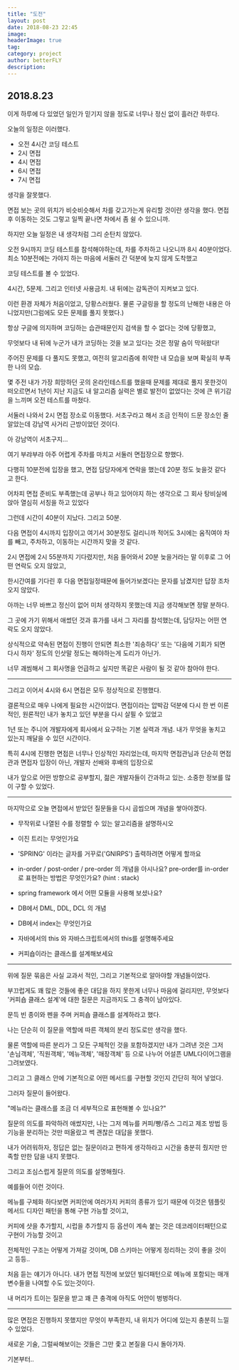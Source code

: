 ```yaml
---
title: "도전"
layout: post
date: 2018-08-23 22:45
image: 
headerImage: true
tag:
category: project
author: betterFLY
description:
---
```


## 2018.8.23 

이게 하루에 다 있었던 일인가 믿기지 않을 정도로 너무나 정신 없이 흘러간 하루다.

오늘의 일정은 이러했다.

- 오전 4시간 코딩 테스트
- 2시 면접
- 4시 면접
- 6시 면접
- 7시 면접

생각을 잘못했다.

면접 보는 곳의 위치가 비슷비슷해서 차를 갖고가는게 유리할 것이란 생각을 했다. 면접 후 이동하는 것도 그렇고 일찍 끝나면 차에서 좀 쉴 수 있으니까.

하지만 오늘 일정은 내 생각처럼 그리 순탄치 않았다.

오전 9시까지 코딩 테스트를 참석해야하는데, 차를 주차하고 나오니까 8시 40분이었다. 최소 10분전에는 가야지 하는 마음에 서둘러 간 덕분에 늦지 않게 도착했고

코딩 테스트를 볼 수 있었다.

4시간, 5문제. 그리고 인터넷 사용금치. 내 뒤에는 감독관이 지켜보고 있다.

이런 환경 자체가 처음이었고, 당황스러웠다. 물론 구글링을 할 정도의 난해한 내용은 아니었지만(그럼에도 모든 문제를 풀지 못했다.)

항상 구글에 의지하며 코딩하는 습관때문인지 검색을 할 수 없다는 것에 당황했고,

무엇보다 내 뒤에 누군가 내가 코딩하는 것을 보고 있다는 것은 정말 숨이 막혀왔다!

주어진 문제를 다 풀지도 못했고, 여전히 알고리즘에 취약한 내 모습을 보며 확실히 부족한 나의 모습.

몇 주전 내가 가장 희망하던 곳의 온라인테스트를 했을때 문제를 제대로 풀지 못한것이 떠오르면서 1년이 지난 지금도 내 알고리즘 실력은 별로 발전이 없었다는 것에 큰 위기감을 느끼며 오전 테스트를 마쳤다.

서둘러 나와서 2시 면접 장소로 이동했다. 서초구라고 해서 조금 인적이 드문 장소인 줄 알았는데 강남역 사거리 근방이었던 것이다.

아 강남역이 서초구지...

여기 부랴부랴 아주 어렵게 주차를 마치고 서둘러 면접장으로 향했다.

다행히 10분전에 입장을 했고, 면접 담당자에게 연락을 했는데 20분 정도 늦을것 같다고 한다.

어차피 면접 준비도 부족했는데 공부나 하고 있어야지 하는 생각으로 그 회사 탕비실에 앉아 열심히 서칭을 하고 있었다

그런데 시간이 40분이 지났다.
그리고 50분.

다음 면접이 4시까지 입장이고 여기서 30분정도 걸리니까 적어도 3시에는 움직여야 차를 빼고, 주차하고, 이동하는 시간까지 맞을 것 같다.

2시 면접에 2시 55분까지 기다렸지만, 처음 들어와서 20분 늦을거라는 말 이후로 그 어떤 연락도 오지 않았고,

한시간여를 기다린 후 다음 면접일정때문에 들어가보겠다는 문자를 남겼지만 답장 조차 오지 않았다.

아까는 너무 바쁘고 정신이 없어 미처 생각하지 못했는데 지금 생각해보면 정말 분하다.

그 곳에 가기 위해서 애썼던 것과 휴가를 내서 그 자리를 참석했는데, 담당자는 어떤 연락도 오지 않았다.

상식적으로 약속된 면접이 진행이 안되면 최소한 '죄송하다' 또는 '다음에 기회가 되면 다시 하자' 정도의 인삿말 정도는 해야하는게 도리가 아닌가.

너무 괘씸해서 그 회사명을 언급하고 싶지만 똑같은 사람이 될 것 같아 참아야 한다.


---

그리고 이어서 4시와 6시 면접은 모두 정상적으로 진행했다.


결론적으로 매우 나에게 필요한 시간이었다. 면접이라는 압박감 덕분에 다시 한 번 이론적인, 원론적인 내가 놓치고 있던 부분을 다시 살필 수 있었고

1년 또는 주니어 개발자에게 회사에서 요구하는 기본 실력과 개념. 내가 무엇을 놓치고 있는지 깨달을 수 있던 시간이다.

특히 4시에 진행한 면접은 너무나 인상적인 자리었는데, 마지막 면접관님과 단순히 면접관과 면접자 입장이 아닌, 개발자 선배와 후배의 입장으로

내가 앞으로 어떤 방향으로 공부할지, 젊은 개발자들이 간과하고 있는. 소중한 정보를 많이 구할 수 있었다.

---

마지막으로 오늘 면접에서 받았던 질문들을 다시 곱씹으며 개념을 쌓아야겠다.

- 무작위로 나열된 수를 정렬할 수 있는 알고리즘을 설명하시오
- 이진 트리는 무엇인가요
- 'SPRING' 이라는 글자를 거꾸로('GNIRPS') 출력하려면 어떻게 할까요
- in-order / post-order / pre-order 의 개념을 아시나요? pre-order를 in-order로 표현하는 방법은 무엇인가요? (hint : stack)
- spring framework 에서 어떤 모듈을 사용해 보셨나요?
- DB에서 DML, DDL, DCL 의 개념
- DB에서 index는 무엇인가요

- 자바에서의 this 와 자바스크립트에서의 this를 설명해주세요
- 커피숍이라는 클래스를 설계해보세요

--- 

위에 질문 묶음은 사실 교과서 적인, 그리고 기본적으로 알아야할 개념들이었다.

부끄럽게도 꽤 많은 것들에 좋은 대답을 하지 못한게 너무나 마음에 걸리지만, 무엇보다 '커피숍 클래스 설계'에 대한 질문은 지금까지도 그 충격이 남아있다.


문득 빈 종이와 펜을 주며 커피숍 클래스를 설계하라고 했다.

나는 단순히 이 질문을 역할에 따른 객체의 분리 정도로만 생각을 했다.

물론 역할에 따른 분리가 그 모든 구체적인 것을 포함하겠지만 내가 그려낸 것은 그저 '손님객체', '직원객체', '메뉴객체', '매장객체' 등 으로 나누어 어설픈 UML다이어그램을 그려보였다.

그리고 그 클래스 안에 기본적으로 어떤 메서드를 구현할 것인지 간단히 적어 넣었다.

그러자 질문이 들어왔다. 

"메뉴라는 클래스를 조금 더 세부적으로 표현해볼 수 있나요?"

질문의 의도를 파악하려 애썼지만, 나는 그저 메뉴를 커피/빵/쥬스 그리고 제조 방법 등 기능을 분리하는 것만 떠올랐고 썩 괜찮은 대답을 못했다.

내가 어려워하자, 정답은 없는 질문이라고 편하게 생각하라고 시간을 충분히 줬지만 만족할 만한 답을 내지 못했다.

그리고 조심스럽게 질문의 의도를 설명해줬다.

예를들어 이런 것이다.

메뉴를 구체화 하다보면 커피안에 여러가지 커피의 종류가 있기 때문에 이것은 템플릿 메서드 디자인 패턴을 통해 구현 가능할 것이고,

커피에 샷을 추가할지, 시럽을 추가할지 등 옵션이 계속 붙는 것은 데코레이터패턴으로 구현이 가능할 것이고

전체적인 구조는 어떻게 가져갈 것이며, DB 스키마는 어떻게 정리하는 것이 좋을 것이고 등등..

처음 듣는 얘기가 아니다. 내가 면접 직전에 보았던 빌더패턴으로 메뉴에 포함되는 매개변수들을 나여할 수도 있는것이다.

내 머리가 트이는 질문을 받고 꽤 큰 충격에 아직도 어안이 벙벙하다.

---

많은 면접은 진행하지 못했지만 무엇이 부족한지, 내 위치가 어디에 있는지 충분히 느낄 수 있었다.

새로운 기술, 그럴싸해보이는 것들은 그만 좇고 본질을 다시 돌아가자.

기본부터..         